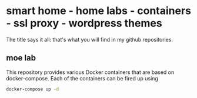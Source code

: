 # smart home - home labs - containers - ssl proxy - wordpress themes  

The title says it all:
that's what you will find in my github repositories.

## moe lab

This repository provides various Docker containers that are based
on docker-compose. Each of the containers can be fired up using 

```bash
docker-compose up -d
```